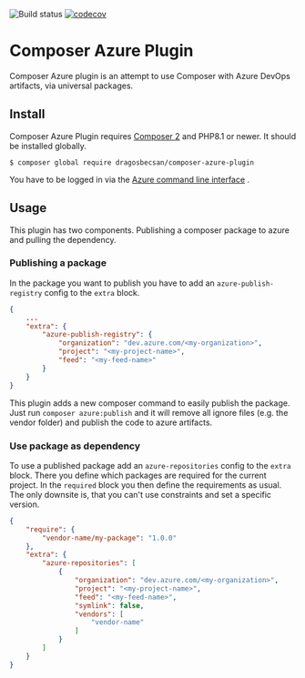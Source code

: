 ![Build status](https://github.com/marvincaspar/composer-azure-plugin/workflows/CI/badge.svg)
[![codecov](https://codecov.io/gh/marvincaspar/composer-azure-plugin/branch/master/graph/badge.svg?token=DG3G63T0Q2)](https://codecov.io/gh/marvincaspar/composer-azure-plugin)

# Composer Azure Plugin

Composer Azure plugin is an attempt to use Composer with Azure DevOps artifacts, via universal packages.

## Install

Composer Azure Plugin requires [Composer 2](https://getcomposer.org/) and PHP8.1 or newer. It should be installed globally.

```
$ composer global require dragosbecsan/composer-azure-plugin
```

You have to be logged in via
the [Azure command line interface](https://docs.microsoft.com/de-de/cli/azure/install-azure-cli-linux?pivots=apt#sign-in-to-azure-with-the-azure-cli)
.

## Usage

This plugin has two components. Publishing a composer package to azure and pulling the dependency.

### Publishing a package

In the package you want to publish you have to add an `azure-publish-registry` config to the `extra` block.

```json
{
    ...
    "extra": {
        "azure-publish-registry": {
            "organization": "dev.azure.com/<my-organization>",
            "project": "<my-project-name>",
            "feed": "<my-feed-name>"
        }
    }
}
```

This plugin adds a new composer command to easily publish the package. Just run `composer azure:publish` and it will
remove all ignore files (e.g. the vendor folder) and publish the code to azure artifacts.

### Use package as dependency

To use a published package add an `azure-repositories` config to the `extra` block. There you define which packages are
required for the current project. In the `required` block you then define the requirements as usual. The only downsite
is, that you can't use constraints and set a specific version.

```json
{
    "require": {
        "vendor-name/my-package": "1.0.0"
    },
    "extra": {
        "azure-repositories": [
            {
                "organization": "dev.azure.com/<my-organization>",
                "project": "<my-project-name>",
                "feed": "<my-feed-name>",
                "symlink": false,
                "vendors": [
                    "vendor-name"
                ]
            }
        ]
    }
}
```
